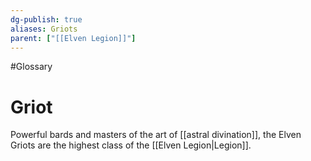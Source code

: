 ```yaml
---
dg-publish: true
aliases: Griots
parent: ["[[Elven Legion]]"]
---
```

#Glossary 
# Griot

Powerful bards and masters of the art of [[astral divination]], the Elven Griots are the highest class of the [[Elven Legion|Legion]].